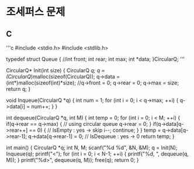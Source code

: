# 조세퍼스 문제  

## C  

'''c 
#include <stdio.h>
#include <stdlib.h>

typedef struct Queue {
    //int front;
    int rear;
    int max;
    int *data;
}CircularQ;
'''

CircularQ* Init(int size) {
    CircularQ *q;
    q = (CircularQ*)malloc(sizeof(CircularQ));
    q->data = (int*)malloc(sizeof(int)*size);
    //q->front = 0;
    q->rear = 0;
    q->max = size;
    return q;
}

void Inqueue(CircularQ *q) {
    int num = 1;
    for (int i = 0; i < q->max; ++i) {
        q->data[i] = num++;
    }
}

int dequeue(CircularQ *q, int M) {
    int temp = 0;
    for (int i = 0; i < M; ++i) {
        if(q->rear == q->max) { // using circular queue
            q->rear = 0;
        }
        if(q->data[q->rear++] == 0) { // IsEmpty : yes -> skip
            i--;
            continue;
        }
    }
    temp = q->data[q->rear-1];
    q->data[q->rear-1] = 0; // IsDequeue : yes -> 0
    return temp;
}

int main() {
    CircularQ *q;
    int N, M;
    scanf("%d %d", &N, &M);
    q = Init(N);
    Inqueue(q);
    printf("<");
    for (int i = 0; i < N-1; ++i) {
        printf("%d, ", dequeue(q, M));
    }
    printf("%d>", dequeue(q, M));
    free(q);
    return 0;
}
